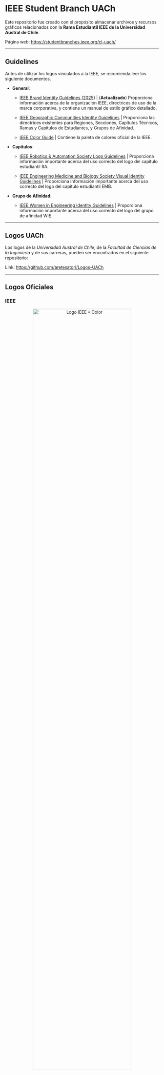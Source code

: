 # IEEE Student Branch UACh

Este repositorio fue creado con el propósito almacenar archivos y recursos gráficos relacionados con la **Rama Estudiantil IEEE de la Universidad Austral de Chile**.  

Página web: https://studentbranches.ieee.org/cl-uach/

---
## Guidelines

Antes de utilizar los logos vinculados a la IEEE, se recomienda leer los siguiente documentos.

* **General**:

	* <a href="https://raw.githubusercontent.com/aretesatori/IEEE-UACh/main/Guidelines/IEEE-Brand-Identity-Guidelines_2025.pdf">IEEE Brand Identity Guidelines (2025)</a> | (**Actualizado**) Proporciona información acerca de la organización IEEE, directrices de uso de la marca corporativa, y contiene un manual de estilo gráfico detallado.

	* <a href="https://raw.githubusercontent.com/aretesatori/IEEE-UACh/main/Guidelines/IEEE-Geographic-Communities-Identity-Guidelines.pdf">IEEE Geographic Communities Identity Guidelines</a> | Proporciona las directrices existentes para Regiones, Secciones, Capítulos Técnicos, Ramas y Capítulos de Estudiantes, y Grupos de Afinidad.

	* <a href="https://raw.githubusercontent.com/aretesatori/IEEE-UACh/main/Guidelines/IEEE-Color-Guide.pdf">IEEE Color Guide</a> | Contiene la paleta de colores oficial de la IEEE.

* **Capítulos**:

	* <a href="https://raw.githubusercontent.com/aretesatori/IEEE-UACh/main/Guidelines/IEEE_RAS_Logo-Guidelines.pdf">IEEE Robotics & Automation Society Logo Guidelines</a> | Proporciona información importante acerca del uso correcto del logo del capítulo estudiantil RA.

	* <a href="https://raw.githubusercontent.com/aretesatori/IEEE-UACh/main/Guidelines/IEEE_EMBS-Visual-Identity-Guidelines.pdf">IEEE Engineering Medicine and Biology Society Visual Identity Guidelines</a> | Proporciona información importante acerca del uso correcto del logo del capítulo estudiantil EMB.

* **Grupo de Afinidad**:

	* <a href="https://raw.githubusercontent.com/aretesatori/IEEE-UACh/main/Guidelines/IEEE_WIE_Brand-Guidelines.pdf">IEEE Women in Engineering Identity Guidelines</a> | Proporciona información importante acerca del uso correcto del logo del grupo de afinidad WIE.

---
## Logos UACh

Los logos de la *Universidad Austral de Chile*, de la *Facultad de Ciencias de la Ingeniería* y de sus carreras, pueden ser encontrados en el siguiente repositorio:

Link: https://github.com/aretesatori/Logos-UACh

---
## Logos Oficiales

### IEEE

<p align="center">
	<img src="Logos/IEEE/1024w/Logo-IEEE-Color_1024x583.png" alt="Logo IEEE • Color" width="80%" />
</p>

* <a href="https://raw.githubusercontent.com/aretesatori/IEEE-UACh/main/Logos/IEEE/SVG/Logo-IEEE-Color.svg">**Descargar SVG**</a>  

* <a href="https://raw.githubusercontent.com/aretesatori/IEEE-UACh/main/Logos/IEEE/PDF/Logo-IEEE-Color.pdf">**Descargar PDF**</a>  

* <a href="https://raw.githubusercontent.com/aretesatori/IEEE-UACh/main/Logos/IEEE/1024w/Logo-IEEE-Color_1024x583.png">**Descargar PNG**</a> (1024 x 583 px)  

* <a href="https://raw.githubusercontent.com/aretesatori/IEEE-UACh/main/Logos/IEEE/2048w/Logo-IEEE-Color_2048x1166.png">**Descargar PNG**</a> (2048 x 1166 px)  

---

<p align="center">
	<img src="Logos/IEEE/1024w/Logo-IEEE-Black_1024x583.png" alt="Logo IEEE • Color" width="80%" />
</p>

* <a href="https://raw.githubusercontent.com/aretesatori/IEEE-UACh/main/Logos/IEEE/SVG/Logo-IEEE-Black.svg">**Descargar SVG**</a>  

* <a href="https://raw.githubusercontent.com/aretesatori/IEEE-UACh/main/Logos/IEEE/PDF/Logo-IEEE-Black.pdf">**Descargar PDF**</a>  

* <a href="https://raw.githubusercontent.com/aretesatori/IEEE-UACh/main/Logos/IEEE/1024w/Logo-IEEE-Black_1024x583.png">**Descargar PNG**</a> (1024 x 583 px)  

* <a href="https://raw.githubusercontent.com/aretesatori/IEEE-UACh/main/Logos/IEEE/2048w/Logo-IEEE-Black_2048x1166.png">**Descargar PNG**</a> (2048 x 1166 px)  

---

<p align="center">
	<img src="Logos/IEEE/1024w/Logo-IEEE-White_1024x583.png" alt="Logo IEEE • White" width="80%" />
</p>

* <a href="https://raw.githubusercontent.com/aretesatori/IEEE-UACh/main/Logos/IEEE/SVG/Logo-IEEE-White.svg">**Descargar SVG**</a>  

* <a href="https://raw.githubusercontent.com/aretesatori/IEEE-UACh/main/Logos/IEEE/PDF/Logo-IEEE-White.pdf">**Descargar PDF**</a>  

* <a href="https://raw.githubusercontent.com/aretesatori/IEEE-UACh/main/Logos/IEEE/1024w/Logo-IEEE-White_1024x583.png">**Descargar PNG**</a> (1024 x 583 px)  

* <a href="https://raw.githubusercontent.com/aretesatori/IEEE-UACh/main/Logos/IEEE/2048w/Logo-IEEE-White_2048x1166.png">**Descargar PNG**</a> (2048 x 1166 px)  

---

<p align="center">
	<img src="Logos/IEEE/1024w/Logo-IEEE-Small-Color_1024x299.png" alt="Logo IEEE Small • Color" width="80%" />
</p>

* <a href="https://raw.githubusercontent.com/aretesatori/IEEE-UACh/main/Logos/IEEE/SVG/Logo-IEEE-Small-Color.svg">**Descargar SVG**</a>  

* <a href="https://raw.githubusercontent.com/aretesatori/IEEE-UACh/main/Logos/IEEE/PDF/Logo-IEEE-Small-Color.pdf">**Descargar PDF**</a>  

* <a href="https://raw.githubusercontent.com/aretesatori/IEEE-UACh/main/Logos/IEEE/1024w/Logo-IEEE-Small-Color_1024x299.png">**Descargar PNG**</a> (1024 x 299 px)  

* <a href="https://raw.githubusercontent.com/aretesatori/IEEE-UACh/main/Logos/IEEE/2048w/Logo-IEEE-Small-Color_2048x597.png">**Descargar PNG**</a> (2048 x 597 px)  

---

<p align="center">
	<img src="Logos/IEEE/1024w/Logo-IEEE-Small-Black_1024x299.png" alt="Logo IEEE Small • Black" width="80%" />
</p>

* <a href="https://raw.githubusercontent.com/aretesatori/IEEE-UACh/main/Logos/IEEE/SVG/Logo-IEEE-Small-Black.svg">**Descargar SVG**</a>  

* <a href="https://raw.githubusercontent.com/aretesatori/IEEE-UACh/main/Logos/IEEE/PDF/Logo-IEEE-Small-Black.pdf">**Descargar PDF**</a>  

* <a href="https://raw.githubusercontent.com/aretesatori/IEEE-UACh/main/Logos/IEEE/1024w/Logo-IEEE-Small-Black_1024x299.png">**Descargar PNG**</a> (1024 x 299 px)  

* <a href="https://raw.githubusercontent.com/aretesatori/IEEE-UACh/main/Logos/IEEE/2048w/Logo-IEEE-Small-Black_2048x597.png">**Descargar PNG**</a> (2048 x 597 px)  

---

<p align="center">
	<img src="Logos/IEEE/1024w/Logo-IEEE-Small-White_1024x299.png" alt="Logo IEEE Small • White" width="80%" />
</p>

* <a href="https://raw.githubusercontent.com/aretesatori/IEEE-UACh/main/Logos/IEEE/SVG/Logo-IEEE-Small-White.svg">**Descargar SVG**</a>  

* <a href="https://raw.githubusercontent.com/aretesatori/IEEE-UACh/main/Logos/IEEE/PDF/Logo-IEEE-Small-White.pdf">**Descargar PDF**</a>  

* <a href="https://raw.githubusercontent.com/aretesatori/IEEE-UACh/main/Logos/IEEE/1024w/Logo-IEEE-Small-White_1024x299.png">**Descargar PNG**</a> (1024 x 299 px)  

* <a href="https://raw.githubusercontent.com/aretesatori/IEEE-UACh/main/Logos/IEEE/2048w/Logo-IEEE-Small-White_2048x597.png">**Descargar PNG**</a> (2048 x 597 px)  


---
### IEEE Robotics and Automation Society (RAS)

<p align="center">
	<img src="Logos/IEEE-Robotics-and-Automation-Society/1024w/Logo-IEEE-RAS-Color_1024x377.png" alt="Logo IEEE Robotics and Automation Society • Color" width="80%" />
</p>

* <a href="https://raw.githubusercontent.com/aretesatori/IEEE-UACh/main/Logos/IEEE-Robotics-and-Automation-Society/SVG/Logo-IEEE-RAS-Color.svg">**Descargar SVG**</a>  

* <a href="https://raw.githubusercontent.com/aretesatori/IEEE-UACh/main/Logos/IEEE-Robotics-and-Automation-Society/PDF/Logo-IEEE-RAS-Color.pdf">**Descargar PDF**</a>  

* <a href="https://raw.githubusercontent.com/aretesatori/IEEE-UACh/main/Logos/IEEE-Robotics-and-Automation-Society/1024w/Logo-IEEE-RAS-Color_1024x377.png">**Descargar PNG**</a> (1024 x 377 px)  

* <a href="https://raw.githubusercontent.com/aretesatori/IEEE-UACh/main/Logos/IEEE-Robotics-and-Automation-Society/2048w/Logo-IEEE-RAS-Color_2048x574.png">**Descargar PNG**</a> (2048 x 574 px)  

---

<p align="center">
	<img src="Logos/IEEE-Robotics-and-Automation-Society/1024w/Logo-IEEE-RAS-Black_1024x377.png" alt="Logo IEEE Robotics and Automation Society • Black" width="80%" />
</p>

* <a href="https://raw.githubusercontent.com/aretesatori/IEEE-UACh/main/Logos/IEEE-Robotics-and-Automation-Society/SVG/Logo-IEEE-RAS-Black.svg">**Descargar SVG**</a>  

* <a href="https://raw.githubusercontent.com/aretesatori/IEEE-UACh/main/Logos/IEEE-Robotics-and-Automation-Society/PDF/Logo-IEEE-RAS-Black.pdf">**Descargar PDF**</a>  

* <a href="https://raw.githubusercontent.com/aretesatori/IEEE-UACh/main/Logos/IEEE-Robotics-and-Automation-Society/1024w/Logo-IEEE-RAS-Black_1024x377.png">**Descargar PNG**</a> (1024 x 377 px)  

* <a href="https://raw.githubusercontent.com/aretesatori/IEEE-UACh/main/Logos/IEEE-Robotics-and-Automation-Society/2048w/Logo-IEEE-RAS-Black_2048x574.png">**Descargar PNG**</a> (2048 x 574 px)  

---

<p align="center">
	<img src="Logos/IEEE-Robotics-and-Automation-Society/1024w/Logo-IEEE-RAS-White_1024x377.png" alt="Logo IEEE Robotics and Automation Society • White" width="80%" />
</p>

* <a href="https://raw.githubusercontent.com/aretesatori/IEEE-UACh/main/Logos/IEEE-Robotics-and-Automation-Society/SVG/Logo-IEEE-RAS-White.svg">**Descargar SVG**</a>  

* <a href="https://raw.githubusercontent.com/aretesatori/IEEE-UACh/main/Logos/IEEE-Robotics-and-Automation-Society/PDF/Logo-IEEE-RAS-White.pdf">**Descargar PDF**</a>  

* <a href="https://raw.githubusercontent.com/aretesatori/IEEE-UACh/main/Logos/IEEE-Robotics-and-Automation-Society/1024w/Logo-IEEE-RAS-White_1024x377.png">**Descargar PNG**</a> (1024 x 377 px)  

* <a href="https://raw.githubusercontent.com/aretesatori/IEEE-UACh/main/Logos/IEEE-Robotics-and-Automation-Society/2048w/Logo-IEEE-RAS-White_2048x574.png">**Descargar PNG**</a> (2048 x 574 px)  

---
### IEEE Engineering Medicine and Biology Society (EMBS)

<p align="center">
	<img src="Logos/IEEE-Engineering-Medicine-and-Biology-Society/1024w/Logo-IEEE-EMBS-Color_1024x433.png" alt="Logo IEEE Engineering Medicine and Biology Society • Color" width="80%" />
</p>

* <a href="https://raw.githubusercontent.com/aretesatori/IEEE-UACh/main/Logos/IEEE-Engineering-Medicine-and-Biology-Society/SVG/Logo-IEEE-EMBS-Color.svg">**Descargar SVG**</a>  

* <a href="https://raw.githubusercontent.com/aretesatori/IEEE-UACh/main/Logos/IEEE-Engineering-Medicine-and-Biology-Society/PDF/Logo-IEEE-EMBS-Color.pdf">**Descargar PDF**</a>  

* <a href="https://raw.githubusercontent.com/aretesatori/IEEE-UACh/main/Logos/IEEE-Engineering-Medicine-and-Biology-Society/1024w/Logo-IEEE-EMBS-Color_1024x433.png">**Descargar PNG**</a> (1024 x 433 px)  

* <a href="https://raw.githubusercontent.com/aretesatori/IEEE-UACh/main/Logos/IEEE-Engineering-Medicine-and-Biology-Society/2048w/Logo-IEEE-EMBS-Color_2048x865.png">**Descargar PNG**</a> (2048 x 865 px)  

---

<p align="center">
	<img src="Logos/IEEE-Engineering-Medicine-and-Biology-Society/1024w/Logo-IEEE-EMBS-Black_1024x433.png" alt="Logo IEEE Engineering Medicine and Biology Society • Black" width="80%" />
</p>

* <a href="https://raw.githubusercontent.com/aretesatori/IEEE-UACh/main/Logos/IEEE-Engineering-Medicine-and-Biology-Society/SVG/Logo-IEEE-EMBS-Black.svg">**Descargar SVG**</a>  

* <a href="https://raw.githubusercontent.com/aretesatori/IEEE-UACh/main/Logos/IEEE-Engineering-Medicine-and-Biology-Society/PDF/Logo-IEEE-EMBS-Black.pdf">**Descargar PDF**</a>  

* <a href="https://raw.githubusercontent.com/aretesatori/IEEE-UACh/main/Logos/IEEE-Engineering-Medicine-and-Biology-Society/1024w/Logo-IEEE-EMBS-Black_1024x433.png">**Descargar PNG**</a> (1024 x 433 px)  

* <a href="https://raw.githubusercontent.com/aretesatori/IEEE-UACh/main/Logos/IEEE-Engineering-Medicine-and-Biology-Society/2048w/Logo-IEEE-EMBS-Black_2048x865.png">**Descargar PNG**</a> (2048 x 865 px)  

---

<p align="center">
	<img src="Logos/IEEE-Engineering-Medicine-and-Biology-Society/1024w/Logo-IEEE-EMBS-White_1024x433.png" alt="Logo IEEE Engineering Medicine and Biology Society • White" width="80%" />
</p>

* <a href="https://raw.githubusercontent.com/aretesatori/IEEE-UACh/main/Logos/IEEE-Engineering-Medicine-and-Biology-Society/SVG/Logo-IEEE-EMBS-White.svg">**Descargar SVG**</a>  

* <a href="https://raw.githubusercontent.com/aretesatori/IEEE-UACh/main/Logos/IEEE-Engineering-Medicine-and-Biology-Society/PDF/Logo-IEEE-EMBS-White.pdf">**Descargar PDF**</a>  

* <a href="https://raw.githubusercontent.com/aretesatori/IEEE-UACh/main/Logos/IEEE-Engineering-Medicine-and-Biology-Society/1024w/Logo-IEEE-EMBS-White_1024x433.png">**Descargar PNG**</a> (1024 x 433 px)  

* <a href="https://raw.githubusercontent.com/aretesatori/IEEE-UACh/main/Logos/IEEE-Engineering-Medicine-and-Biology-Society/2048w/Logo-IEEE-EMBS-White_2048x865.png">**Descargar PNG**</a> (2048 x 865 px)  

---

<p align="center">
	<img src="Logos/IEEE-Engineering-Medicine-and-Biology-Society/1024w/Logo-IEEE-EMBS-Blue_1024x433.png" alt="Logo IEEE Engineering Medicine and Biology Society • Blue" width="80%" />
</p>

* <a href="https://raw.githubusercontent.com/aretesatori/IEEE-UACh/main/Logos/IEEE-Engineering-Medicine-and-Biology-Society/SVG/Logo-IEEE-EMBS-Blue.svg">**Descargar SVG**</a>  

* <a href="https://raw.githubusercontent.com/aretesatori/IEEE-UACh/main/Logos/IEEE-Engineering-Medicine-and-Biology-Society/PDF/Logo-IEEE-EMBS-Blue.pdf">**Descargar PDF**</a>  

* <a href="https://raw.githubusercontent.com/aretesatori/IEEE-UACh/main/Logos/IEEE-Engineering-Medicine-and-Biology-Society/1024w/Logo-IEEE-EMBS-Blue_1024x433.png">**Descargar PNG**</a> (1024 x 433 px)  

* <a href="https://raw.githubusercontent.com/aretesatori/IEEE-UACh/main/Logos/IEEE-Engineering-Medicine-and-Biology-Society/2048w/Logo-IEEE-EMBS-Blue_2048x865.png">**Descargar PNG**</a> (2048 x 865 px)  

---
### IEEE Women in Engineering (WIE)

<p align="center">
	<img src="Logos/IEEE-Women-in-Engineering/1024w/Logo-IEEE-WIE-Color_1024x793.png" alt="Logo IEEE Women in Engineering • Color" width="80%" />
</p>

* <a href="https://raw.githubusercontent.com/aretesatori/IEEE-UACh/main/Logos/IEEE-Women-in-Engineering/SVG/Logo-IEEE-WIE-Color.svg">**Descargar SVG**</a>  

* <a href="https://raw.githubusercontent.com/aretesatori/IEEE-UACh/main/Logos/IEEE-Women-in-Engineering/PDF/Logo-IEEE-WIE-Color.pdf">**Descargar PDF**</a>  

* <a href="https://raw.githubusercontent.com/aretesatori/IEEE-UACh/main/Logos/IEEE-Women-in-Engineering/1024w/Logo-IEEE-WIE-Color_1024x793.png">**Descargar PNG**</a> (1024 x 793 px)  

* <a href="https://raw.githubusercontent.com/aretesatori/IEEE-UACh/main/Logos/IEEE-Women-in-Engineering/2048w/Logo-IEEE-WIE-Color_2048x1856.png">**Descargar PNG**</a> (2048 x 1856 px)  

---

<p align="center">
	<img src="Logos/IEEE-Women-in-Engineering/1024w/Logo-IEEE-WIE-Black_1024x793.png" alt="Logo IEEE Women in Engineering • Black" width="80%" />
</p>

* <a href="https://raw.githubusercontent.com/aretesatori/IEEE-UACh/main/Logos/IEEE-Women-in-Engineering/SVG/Logo-IEEE-WIE-Black.svg">**Descargar SVG**</a>  

* <a href="https://raw.githubusercontent.com/aretesatori/IEEE-UACh/main/Logos/IEEE-Women-in-Engineering/PDF/Logo-IEEE-WIE-Black.pdf">**Descargar PDF**</a>  

* <a href="https://raw.githubusercontent.com/aretesatori/IEEE-UACh/main/Logos/IEEE-Women-in-Engineering/1024w/Logo-IEEE-WIE-Black_1024x793.png">**Descargar PNG**</a> (1024 x 793 px)  

* <a href="https://raw.githubusercontent.com/aretesatori/IEEE-UACh/main/Logos/IEEE-Women-in-Engineering/2048w/Logo-IEEE-WIE-Black_2048x1856.png">**Descargar PNG**</a> (2048 x 1856 px)  

---

<p align="center">
	<img src="Logos/IEEE-Women-in-Engineering/1024w/Logo-IEEE-WIE-White_1024x793.png" alt="Logo IEEE Women in Engineering • White" width="80%" />
</p>

* <a href="https://raw.githubusercontent.com/aretesatori/IEEE-UACh/main/Logos/IEEE-Women-in-Engineering/SVG/Logo-IEEE-WIE-White.svg">**Descargar SVG**</a>  

* <a href="https://raw.githubusercontent.com/aretesatori/IEEE-UACh/main/Logos/IEEE-Women-in-Engineering/PDF/Logo-IEEE-WIE-White.pdf">**Descargar PDF**</a>  

* <a href="https://raw.githubusercontent.com/aretesatori/IEEE-UACh/main/Logos/IEEE-Women-in-Engineering/1024w/Logo-IEEE-WIE-White_1024x793.png">**Descargar PNG**</a> (1024 x 793 px)  

* <a href="https://raw.githubusercontent.com/aretesatori/IEEE-UACh/main/Logos/IEEE-Women-in-Engineering/2048w/Logo-IEEE-WIE-White_2048x1856.png">**Descargar PNG**</a> (2048 x 1856 px)  

---
### IEEEXtreme

<p align="center">
	<img src="Logos/IEEEXtreme/1024w/Logo-IEEEXtreme-Color_1024x474.png" alt="Logo IEEEXtreme • Color" width="80%" />
</p>

* <a href="https://raw.githubusercontent.com/aretesatori/IEEE-UACh/main/Logos/IEEEXtreme/SVG/Logo-IEEEXtreme-Color.svg">**Descargar SVG**</a>  

* <a href="https://raw.githubusercontent.com/aretesatori/IEEE-UACh/main/Logos/IEEEXtreme/PDF/Logo-IEEEXtreme-Color.pdf">**Descargar PDF**</a>  

* <a href="https://raw.githubusercontent.com/aretesatori/IEEE-UACh/main/Logos/IEEEXtreme/1024w/Logo-IEEEXtreme-Color_1024x474.png">**Descargar PNG**</a> (1024 x 474 px)  

* <a href="https://raw.githubusercontent.com/aretesatori/IEEE-UACh/main/Logos/IEEEXtreme/2048w/Logo-IEEEXtreme-Color_2048x947.png">**Descargar PNG**</a> (2048 x 947 px)  

---

<p align="center">
	<img src="Logos/IEEEXtreme/1024w/Logo-IEEEXtreme-Black_1024x474.png" alt="Logo IEEEXtreme • Black" width="80%" />
</p>

* <a href="https://raw.githubusercontent.com/aretesatori/IEEE-UACh/main/Logos/IEEEXtreme/SVG/Logo-IEEEXtreme-Black.svg">**Descargar SVG**</a>  

* <a href="https://raw.githubusercontent.com/aretesatori/IEEE-UACh/main/Logos/IEEEXtreme/PDF/Logo-IEEEXtreme-Black.pdf">**Descargar PDF**</a>  

* <a href="https://raw.githubusercontent.com/aretesatori/IEEE-UACh/main/Logos/IEEEXtreme/1024w/Logo-IEEEXtreme-Black_1024x474.png">**Descargar PNG**</a> (1024 x 474 px)  

* <a href="https://raw.githubusercontent.com/aretesatori/IEEE-UACh/main/Logos/IEEEXtreme/2048w/Logo-IEEEXtreme-Black_2048x947.png">**Descargar PNG**</a> (2048 x 947 px)  

---

<p align="center">
	<img src="Logos/IEEEXtreme/1024w/Logo-IEEEXtreme-White_1024x474.png" alt="Logo IEEEXtreme • White" width="80%" />
</p>

* <a href="https://raw.githubusercontent.com/aretesatori/IEEE-UACh/main/Logos/IEEEXtreme/SVG/Logo-IEEEXtreme-White.svg">**Descargar SVG**</a>  

* <a href="https://raw.githubusercontent.com/aretesatori/IEEE-UACh/main/Logos/IEEEXtreme/PDF/Logo-IEEEXtreme-White.pdf">**Descargar PDF**</a>  

* <a href="https://raw.githubusercontent.com/aretesatori/IEEE-UACh/main/Logos/IEEEXtreme/1024w/Logo-IEEEXtreme-White_1024x474.png">**Descargar PNG**</a> (1024 x 474 px)  

* <a href="https://raw.githubusercontent.com/aretesatori/IEEE-UACh/main/Logos/IEEEXtreme/2048w/Logo-IEEEXtreme-White_2048x947.png">**Descargar PNG**</a> (2048 x 947 px)  

---
## IEEE Chile Sur Section Logos

<p align="center">
	<img src="Logos/IEEE-Chile-Sur-Section/1024w/IEEEChileSurSection_FlagIdentifier_IEEEBlueColor_1024x219.png" alt="Logo IEEE Chile Sur Section • Color" width="90%" />
</p>

* <a href="https://raw.githubusercontent.com/aretesatori/IEEE-UACh/main/Logos/IEEE-Chile-Sur-Section/SVG/IEEEChileSurSection_FlagIdentifier_IEEEBlueColor.svg">**Descargar SVG**</a>  

* <a href="https://raw.githubusercontent.com/aretesatori/IEEE-UACh/main/Logos/IEEE-Chile-Sur-Section/PDF/IEEEChileSurSection_FlagIdentifier_IEEEBlueColor.pdf">**Descargar PDF**</a>  

* <a href="https://raw.githubusercontent.com/aretesatori/IEEE-UACh/main/Logos/IEEE-Chile-Sur-Section/1024w/IEEEChileSurSection_FlagIdentifier_IEEEBlueColor_1024x219.png">**Descargar PNG**</a> (1024 x 219 px)  

* <a href="https://raw.githubusercontent.com/aretesatori/IEEE-UACh/main/Logos/IEEE-Chile-Sur-Section/2048w/IEEEChileSurSection_FlagIdentifier_IEEEBlueColor_2048x437.png">**Descargar PNG**</a> (2048 x 437 px)  


---
## IEEE Student Branch UACh Logos

<p align="center">
	<img src="Logos/IEEE-Student-Branch-UACh/1024w/LogoCentrado-IEEEStudentBranch-Color-FondoTransparente_1024x1024.png" alt="Logo IEEE Student Branch UACh • Color" width="80%" />
</p>

* <a href="https://raw.githubusercontent.com/aretesatori/IEEE-UACh/main/Logos/IEEE-Student-Branch-UACh/SVG/LogoCentrado-IEEEStudentBranch-Color-FondoTransparente.svg">**Descargar SVG**</a>  

* <a href="https://raw.githubusercontent.com/aretesatori/IEEE-UACh/main/Logos/IEEE-Student-Branch-UACh/PDF/LogoCentrado-IEEEStudentBranch-Color-FondoTransparente.pdf">**Descargar PDF**</a>  

* <a href="https://raw.githubusercontent.com/aretesatori/IEEE-UACh/main/Logos/IEEE-Student-Branch-UACh/1024w/LogoCentrado-IEEEStudentBranch-Color-FondoTransparente_1024x1024.png">**Descargar PNG**</a> (1024 x 1024 px)  

* <a href="https://raw.githubusercontent.com/aretesatori/IEEE-UACh/main/Logos/IEEE-Student-Branch-UACh/2048w/LogoCentrado-IEEEStudentBranch-Color-FondoTransparente_2048x2048.png">**Descargar PNG**</a> (2048 x 2048 px)  

---

<p align="center">
	<img src="Logos/IEEE-Student-Branch-UACh/1024w/LogoCentrado-IEEEStudentBranch-Color-FondoBlancoCircular_1024x1024.png" alt="Logo IEEE Student Branch UACh • Color" width="80%" />
</p>

* <a href="https://raw.githubusercontent.com/aretesatori/IEEE-UACh/main/Logos/IEEE-Student-Branch-UACh/SVG/LogoCentrado-IEEEStudentBranch-Color-FondoBlancoCircular.svg">**Descargar SVG**</a>  

* <a href="https://raw.githubusercontent.com/aretesatori/IEEE-UACh/main/Logos/IEEE-Student-Branch-UACh/PDF/LogoCentrado-IEEEStudentBranch-Color-FondoBlancoCircular.pdf">**Descargar PDF**</a>  

* <a href="https://raw.githubusercontent.com/aretesatori/IEEE-UACh/main/Logos/IEEE-Student-Branch-UACh/1024w/LogoCentrado-IEEEStudentBranch-Color-FondoBlancoCircular_1024x1024.png">**Descargar PNG**</a> (1024 x 1024 px)  

* <a href="https://raw.githubusercontent.com/aretesatori/IEEE-UACh/main/Logos/IEEE-Student-Branch-UACh/2048w/LogoCentrado-IEEEStudentBranch-Color-FondoBlancoCircular_2048x2048.png">**Descargar PNG**</a> (2048 x 2048 px)  

---

<p align="center">
	<img src="Logos/IEEE-Student-Branch-UACh/1024w/LogoCentrado-IEEEStudentBranch-Blanco-FondoTransparente_1024x1024.png" alt="Logo IEEE Student Branch UACh • Blanco" width="80%" />
</p>

* <a href="https://raw.githubusercontent.com/aretesatori/IEEE-UACh/main/Logos/IEEE-Student-Branch-UACh/SVG/LogoCentrado-IEEEStudentBranch-Blanco-FondoTransparente.svg">**Descargar SVG**</a>  

* <a href="https://raw.githubusercontent.com/aretesatori/IEEE-UACh/main/Logos/IEEE-Student-Branch-UACh/PDF/LogoCentrado-IEEEStudentBranch-Blanco-FondoTransparente.pdf">**Descargar PDF**</a>  

* <a href="https://raw.githubusercontent.com/aretesatori/IEEE-UACh/main/Logos/IEEE-Student-Branch-UACh/1024w/LogoCentrado-IEEEStudentBranch-Blanco-FondoTransparente_1024x1024.png">**Descargar PNG**</a> (1024 x 1024 px)  

* <a href="https://raw.githubusercontent.com/aretesatori/IEEE-UACh/main/Logos/IEEE-Student-Branch-UACh/2048w/LogoCentrado-IEEEStudentBranch-Blanco-FondoTransparente_2048x2048.png">**Descargar PNG**</a> (2048 x 2048 px)  

---

<p align="center">
	<img src="Logos/IEEE-Student-Branch-UACh/1024w/LogoCentrado-IEEEStudentBranch-Blanco-FondoNegroCircular_1024x1024.png" alt="Logo IEEE Student Branch UACh • Blanco" width="80%" />
</p>

* <a href="https://raw.githubusercontent.com/aretesatori/IEEE-UACh/main/Logos/IEEE-Student-Branch-UACh/SVG/LogoCentrado-IEEEStudentBranch-Blanco-FondoNegroCircular.svg">**Descargar SVG**</a>  

* <a href="https://raw.githubusercontent.com/aretesatori/IEEE-UACh/main/Logos/IEEE-Student-Branch-UACh/PDF/LogoCentrado-IEEEStudentBranch-Blanco-FondoNegroCircular.pdf">**Descargar PDF**</a>  

* <a href="https://raw.githubusercontent.com/aretesatori/IEEE-UACh/main/Logos/IEEE-Student-Branch-UACh/1024w/LogoCentrado-IEEEStudentBranch-Blanco-FondoNegroCircular_1024x1024.png">**Descargar PNG**</a> (1024 x 1024 px)  

* <a href="https://raw.githubusercontent.com/aretesatori/IEEE-UACh/main/Logos/IEEE-Student-Branch-UACh/2048w/LogoCentrado-IEEEStudentBranch-Blanco-FondoNegroCircular_2048x2048.png">**Descargar PNG**</a> (2048 x 2048 px)  

---

<p align="center">
	<img src="Logos/IEEE-Student-Branch-UACh/1024w/LogoCentrado-IEEEStudentBranch-Grayscale-FondoTransparente_1024x1024.png" alt="Logo IEEE Student Branch UACh • Grayscale" width="80%" />
</p>

* <a href="https://raw.githubusercontent.com/aretesatori/IEEE-UACh/main/Logos/IEEE-Student-Branch-UACh/SVG/LogoCentrado-IEEEStudentBranch-Grayscale-FondoTransparente.svg">**Descargar SVG**</a>  

* <a href="https://raw.githubusercontent.com/aretesatori/IEEE-UACh/main/Logos/IEEE-Student-Branch-UACh/PDF/LogoCentrado-IEEEStudentBranch-Grayscale-FondoTransparente.pdf">**Descargar PDF**</a>  

* <a href="https://raw.githubusercontent.com/aretesatori/IEEE-UACh/main/Logos/IEEE-Student-Branch-UACh/1024w/LogoCentrado-IEEEStudentBranch-Grayscale-FondoTransparente_1024x1024.png">**Descargar PNG**</a> (1024 x 1024 px)  

* <a href="https://raw.githubusercontent.com/aretesatori/IEEE-UACh/main/Logos/IEEE-Student-Branch-UACh/2048w/LogoCentrado-IEEEStudentBranch-Grayscale-FondoTransparente_2048x2048.png">**Descargar PNG**</a> (2048 x 2048 px)  

---

<p align="center">
	<img src="Logos/IEEE-Student-Branch-UACh/1024w/LogoCentrado-IEEEStudentBranch-Grayscale-FondoBlancoCircular_1024x1024.png" alt="Logo IEEE Student Branch UACh • Grayscale" width="80%" />
</p>

* <a href="https://raw.githubusercontent.com/aretesatori/IEEE-UACh/main/Logos/IEEE-Student-Branch-UACh/SVG/LogoCentrado-IEEEStudentBranch-Grayscale-FondoBlancoCircular.svg">**Descargar SVG**</a>  

* <a href="https://raw.githubusercontent.com/aretesatori/IEEE-UACh/main/Logos/IEEE-Student-Branch-UACh/PDF/LogoCentrado-IEEEStudentBranch-Grayscale-FondoBlancoCircular.pdf">**Descargar PDF**</a>  

* <a href="https://raw.githubusercontent.com/aretesatori/IEEE-UACh/main/Logos/IEEE-Student-Branch-UACh/1024w/LogoCentrado-IEEEStudentBranch-Grayscale-FondoBlancoCircular_1024x1024.png">**Descargar PNG**</a> (1024 x 1024 px)  

* <a href="https://raw.githubusercontent.com/aretesatori/IEEE-UACh/main/Logos/IEEE-Student-Branch-UACh/2048w/LogoCentrado-IEEEStudentBranch-Grayscale-FondoBlancoCircular_2048x2048.png">**Descargar PNG**</a> (2048 x 2048 px)  

---

<p align="center">
	<img src="Logos/IEEE-Student-Branch-UACh/1024w/LogoCentrado-IEEEStudentBranch-Negro-FondoTransparente_1024x1024.png" alt="Logo IEEE Student Branch UACh • Negro" width="80%" />
</p>

* <a href="https://raw.githubusercontent.com/aretesatori/IEEE-UACh/main/Logos/IEEE-Student-Branch-UACh/SVG/LogoCentrado-IEEEStudentBranch-Negro-FondoTransparente.svg">**Descargar SVG**</a>  

* <a href="https://raw.githubusercontent.com/aretesatori/IEEE-UACh/main/Logos/IEEE-Student-Branch-UACh/PDF/LogoCentrado-IEEEStudentBranch-Negro-FondoTransparente.pdf">**Descargar PDF**</a>  

* <a href="https://raw.githubusercontent.com/aretesatori/IEEE-UACh/main/Logos/IEEE-Student-Branch-UACh/1024w/LogoCentrado-IEEEStudentBranch-Negro-FondoTransparente_1024x1024.png">**Descargar PNG**</a> (1024 x 1024 px)  

* <a href="https://raw.githubusercontent.com/aretesatori/IEEE-UACh/main/Logos/IEEE-Student-Branch-UACh/2048w/LogoCentrado-IEEEStudentBranch-Negro-FondoTransparente_2048x2048.png">**Descargar PNG**</a> (2048 x 2048 px)  

---

<p align="center">
	<img src="Logos/IEEE-Student-Branch-UACh/1024w/LogoCentrado-IEEEStudentBranch-Negro-FondoBlancoCircular_1024x1024.png" alt="Logo IEEE Student Branch UACh • Negro" width="80%" />
</p>

* <a href="https://raw.githubusercontent.com/aretesatori/IEEE-UACh/main/Logos/IEEE-Student-Branch-UACh/SVG/LogoCentrado-IEEEStudentBranch-Negro-FondoBlancoCircular.svg">**Descargar SVG**</a>  

* <a href="https://raw.githubusercontent.com/aretesatori/IEEE-UACh/main/Logos/IEEE-Student-Branch-UACh/PDF/LogoCentrado-IEEEStudentBranch-Negro-FondoBlancoCircular.pdf">**Descargar PDF**</a>  

* <a href="https://raw.githubusercontent.com/aretesatori/IEEE-UACh/main/Logos/IEEE-Student-Branch-UACh/1024w/LogoCentrado-IEEEStudentBranch-Negro-FondoBlancoCircular_1024x1024.png">**Descargar PNG**</a> (1024 x 1024 px)  

* <a href="https://raw.githubusercontent.com/aretesatori/IEEE-UACh/main/Logos/IEEE-Student-Branch-UACh/2048w/LogoCentrado-IEEEStudentBranch-Negro-FondoBlancoCircular_2048x2048.png">**Descargar PNG**</a> (2048 x 2048 px)  

---

<p align="center">
	<img src="Logos/IEEE-Student-Branch-UACh/1024w/LogoHorizontal-IEEEStudentBranch-Color-FondoTransparente_1024x1024.png" alt="Logo IEEE Student Branch UACh • Color" width="80%" />
</p>

* <a href="https://raw.githubusercontent.com/aretesatori/IEEE-UACh/main/Logos/IEEE-Student-Branch-UACh/SVG/LogoHorizontal-IEEEStudentBranch-Color-FondoTransparente.svg">**Descargar SVG**</a>  

* <a href="https://raw.githubusercontent.com/aretesatori/IEEE-UACh/main/Logos/IEEE-Student-Branch-UACh/PDF/LogoHorizontal-IEEEStudentBranch-Color-FondoTransparente.pdf">**Descargar PDF**</a>  

* <a href="https://raw.githubusercontent.com/aretesatori/IEEE-UACh/main/Logos/IEEE-Student-Branch-UACh/1024w/LogoHorizontal-IEEEStudentBranch-Color-FondoTransparente_1024x1024.png">**Descargar PNG**</a> (1024 x 1024 px)  

* <a href="https://raw.githubusercontent.com/aretesatori/IEEE-UACh/main/Logos/IEEE-Student-Branch-UACh/2048w/LogoHorizontal-IEEEStudentBranch-Color-FondoTransparente_2048x2048.png">**Descargar PNG**</a> (2048 x 2048 px)  

---

<p align="center">
	<img src="Logos/IEEE-Student-Branch-UACh/1024w/LogoHorizontal-IEEEStudentBranch-Color-FondoBlancoCircular_1024x1024.png" alt="Logo IEEE Student Branch UACh • Color" width="80%" />
</p>

* <a href="https://raw.githubusercontent.com/aretesatori/IEEE-UACh/main/Logos/IEEE-Student-Branch-UACh/SVG/LogoHorizontal-IEEEStudentBranch-Color-FondoBlancoCircular.svg">**Descargar SVG**</a>  

* <a href="https://raw.githubusercontent.com/aretesatori/IEEE-UACh/main/Logos/IEEE-Student-Branch-UACh/PDF/LogoHorizontal-IEEEStudentBranch-Color-FondoBlancoCircular.pdf">**Descargar PDF**</a>  

* <a href="https://raw.githubusercontent.com/aretesatori/IEEE-UACh/main/Logos/IEEE-Student-Branch-UACh/1024w/LogoHorizontal-IEEEStudentBranch-Color-FondoBlancoCircular_1024x1024.png">**Descargar PNG**</a> (1024 x 1024 px)  

* <a href="https://raw.githubusercontent.com/aretesatori/IEEE-UACh/main/Logos/IEEE-Student-Branch-UACh/2048w/LogoHorizontal-IEEEStudentBranch-Color-FondoBlancoCircular_2048x2048.png">**Descargar PNG**</a> (2048 x 2048 px)  

---

<p align="center">
	<img src="Logos/IEEE-Student-Branch-UACh/1024w/LogoHorizontal-IEEEStudentBranch-Blanco-FondoTransparente_1024x1024.png" alt="Logo IEEE Student Branch UACh • Blanco" width="80%" />
</p>

* <a href="https://raw.githubusercontent.com/aretesatori/IEEE-UACh/main/Logos/IEEE-Student-Branch-UACh/SVG/LogoHorizontal-IEEEStudentBranch-Blanco-FondoTransparente.svg">**Descargar SVG**</a>  

* <a href="https://raw.githubusercontent.com/aretesatori/IEEE-UACh/main/Logos/IEEE-Student-Branch-UACh/PDF/LogoHorizontal-IEEEStudentBranch-Blanco-FondoTransparente.pdf">**Descargar PDF**</a>  

* <a href="https://raw.githubusercontent.com/aretesatori/IEEE-UACh/main/Logos/IEEE-Student-Branch-UACh/1024w/LogoHorizontal-IEEEStudentBranch-Blanco-FondoTransparente_1024x1024.png">**Descargar PNG**</a> (1024 x 1024 px)  

* <a href="https://raw.githubusercontent.com/aretesatori/IEEE-UACh/main/Logos/IEEE-Student-Branch-UACh/2048w/LogoHorizontal-IEEEStudentBranch-Blanco-FondoTransparente_2048x2048.png">**Descargar PNG**</a> (2048 x 2048 px)  

---

<p align="center">
	<img src="Logos/IEEE-Student-Branch-UACh/1024w/LogoHorizontal-IEEEStudentBranch-Blanco-FondoNegroCircular_1024x1024.png" alt="Logo IEEE Student Branch UACh • Blanco" width="80%" />
</p>

* <a href="https://raw.githubusercontent.com/aretesatori/IEEE-UACh/main/Logos/IEEE-Student-Branch-UACh/SVG/LogoHorizontal-IEEEStudentBranch-Blanco-FondoNegroCircular.svg">**Descargar SVG**</a>  

* <a href="https://raw.githubusercontent.com/aretesatori/IEEE-UACh/main/Logos/IEEE-Student-Branch-UACh/PDF/LogoHorizontal-IEEEStudentBranch-Blanco-FondoNegroCircular.pdf">**Descargar PDF**</a>  

* <a href="https://raw.githubusercontent.com/aretesatori/IEEE-UACh/main/Logos/IEEE-Student-Branch-UACh/1024w/LogoHorizontal-IEEEStudentBranch-Blanco-FondoNegroCircular_1024x1024.png">**Descargar PNG**</a> (1024 x 1024 px)  

* <a href="https://raw.githubusercontent.com/aretesatori/IEEE-UACh/main/Logos/IEEE-Student-Branch-UACh/2048w/LogoHorizontal-IEEEStudentBranch-Blanco-FondoNegroCircular_2048x2048.png">**Descargar PNG**</a> (2048 x 2048 px)  

---

<p align="center">
	<img src="Logos/IEEE-Student-Branch-UACh/1024w/LogoHorizontal-IEEEStudentBranch-Grayscale-FondoTransparente_1024x1024.png" alt="Logo IEEE Student Branch UACh • Grayscale" width="80%" />
</p>

* <a href="https://raw.githubusercontent.com/aretesatori/IEEE-UACh/main/Logos/IEEE-Student-Branch-UACh/SVG/LogoHorizontal-IEEEStudentBranch-Grayscale-FondoTransparente.svg">**Descargar SVG**</a>  

* <a href="https://raw.githubusercontent.com/aretesatori/IEEE-UACh/main/Logos/IEEE-Student-Branch-UACh/PDF/LogoHorizontal-IEEEStudentBranch-Grayscale-FondoTransparente.pdf">**Descargar PDF**</a>  

* <a href="https://raw.githubusercontent.com/aretesatori/IEEE-UACh/main/Logos/IEEE-Student-Branch-UACh/1024w/LogoHorizontal-IEEEStudentBranch-Grayscale-FondoTransparente_1024x1024.png">**Descargar PNG**</a> (1024 x 1024 px)  

* <a href="https://raw.githubusercontent.com/aretesatori/IEEE-UACh/main/Logos/IEEE-Student-Branch-UACh/2048w/LogoHorizontal-IEEEStudentBranch-Grayscale-FondoTransparente_2048x2048.png">**Descargar PNG**</a> (2048 x 2048 px)  

---

<p align="center">
	<img src="Logos/IEEE-Student-Branch-UACh/1024w/LogoHorizontal-IEEEStudentBranch-Grayscale-FondoBlancoCircular_1024x1024.png" alt="Logo IEEE Student Branch UACh • Grayscale" width="80%" />
</p>

* <a href="https://raw.githubusercontent.com/aretesatori/IEEE-UACh/main/Logos/IEEE-Student-Branch-UACh/SVG/LogoHorizontal-IEEEStudentBranch-Grayscale-FondoBlancoCircular.svg">**Descargar SVG**</a>  

* <a href="https://raw.githubusercontent.com/aretesatori/IEEE-UACh/main/Logos/IEEE-Student-Branch-UACh/PDF/LogoHorizontal-IEEEStudentBranch-Grayscale-FondoBlancoCircular.pdf">**Descargar PDF**</a>  

* <a href="https://raw.githubusercontent.com/aretesatori/IEEE-UACh/main/Logos/IEEE-Student-Branch-UACh/1024w/LogoHorizontal-IEEEStudentBranch-Grayscale-FondoBlancoCircular_1024x1024.png">**Descargar PNG**</a> (1024 x 1024 px)  

* <a href="https://raw.githubusercontent.com/aretesatori/IEEE-UACh/main/Logos/IEEE-Student-Branch-UACh/2048w/LogoHorizontal-IEEEStudentBranch-Grayscale-FondoBlancoCircular_2048x2048.png">**Descargar PNG**</a> (2048 x 2048 px)  

---

<p align="center">
	<img src="Logos/IEEE-Student-Branch-UACh/1024w/LogoHorizontal-IEEEStudentBranch-Negro-FondoTransparente_1024x1024.png" alt="Logo IEEE Student Branch UACh • Negro" width="80%" />
</p>

* <a href="https://raw.githubusercontent.com/aretesatori/IEEE-UACh/main/Logos/IEEE-Student-Branch-UACh/SVG/LogoHorizontal-IEEEStudentBranch-Negro-FondoTransparente.svg">**Descargar SVG**</a>  

* <a href="https://raw.githubusercontent.com/aretesatori/IEEE-UACh/main/Logos/IEEE-Student-Branch-UACh/PDF/LogoHorizontal-IEEEStudentBranch-Negro-FondoTransparente.pdf">**Descargar PDF**</a>  

* <a href="https://raw.githubusercontent.com/aretesatori/IEEE-UACh/main/Logos/IEEE-Student-Branch-UACh/1024w/LogoHorizontal-IEEEStudentBranch-Negro-FondoTransparente_1024x1024.png">**Descargar PNG**</a> (1024 x 1024 px)  

* <a href="https://raw.githubusercontent.com/aretesatori/IEEE-UACh/main/Logos/IEEE-Student-Branch-UACh/2048w/LogoHorizontal-IEEEStudentBranch-Negro-FondoTransparente_2048x2048.png">**Descargar PNG**</a> (2048 x 2048 px)  

---

<p align="center">
	<img src="Logos/IEEE-Student-Branch-UACh/1024w/LogoHorizontal-IEEEStudentBranch-Negro-FondoBlancoCircular_1024x1024.png" alt="Logo IEEE Student Branch UACh • Negro" width="80%" />
</p>

* <a href="https://raw.githubusercontent.com/aretesatori/IEEE-UACh/main/Logos/IEEE-Student-Branch-UACh/SVG/LogoHorizontal-IEEEStudentBranch-Negro-FondoBlancoCircular.svg">**Descargar SVG**</a>  

* <a href="https://raw.githubusercontent.com/aretesatori/IEEE-UACh/main/Logos/IEEE-Student-Branch-UACh/PDF/LogoHorizontal-IEEEStudentBranch-Negro-FondoBlancoCircular.pdf">**Descargar PDF**</a>  

* <a href="https://raw.githubusercontent.com/aretesatori/IEEE-UACh/main/Logos/IEEE-Student-Branch-UACh/1024w/LogoHorizontal-IEEEStudentBranch-Negro-FondoBlancoCircular_1024x1024.png">**Descargar PNG**</a> (1024 x 1024 px)  

* <a href="https://raw.githubusercontent.com/aretesatori/IEEE-UACh/main/Logos/IEEE-Student-Branch-UACh/2048w/LogoHorizontal-IEEEStudentBranch-Negro-FondoBlancoCircular_2048x2048.png">**Descargar PNG**</a> (2048 x 2048 px)  


---
## Referencias

* Assets & Guidelines (https://brand-experience.ieee.org/guidelines/)

* IEEE Society Sub-Brand Resources (https://brand-experience.ieee.org/guidelines/sub-brand-resources/ieee-societies/)

* IEEE Brand Identity Guidelines (https://brand-experience.ieee.org/guidelines/brand-identity/)

